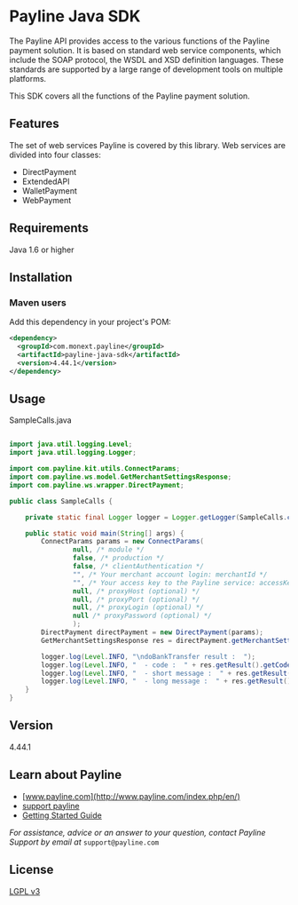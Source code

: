 # Payline Java SDK
The Payline API provides access to the various functions of the Payline payment solution. It is
based on standard web service components, which include the SOAP protocol, the WSDL and
XSD definition languages. These standards are supported by a large range of development tools
on multiple platforms.

This SDK covers all the functions of the Payline payment solution.
## Features
The set of web services Payline is covered by this library. Web services are divided into four classes: 
* DirectPayment
* ExtendedAPI
* WalletPayment
* WebPayment

## Requirements
Java 1.6 or higher

## Installation
### Maven users
Add this dependency in your project's POM:

```xml
<dependency>
  <groupId>com.monext.payline</groupId>
  <artifactId>payline-java-sdk</artifactId>
  <version>4.44.1</version>
</dependency>
```

## Usage
SampleCalls.java

```java

import java.util.logging.Level;
import java.util.logging.Logger;

import com.payline.kit.utils.ConnectParams;
import com.payline.ws.model.GetMerchantSettingsResponse;
import com.payline.ws.wrapper.DirectPayment;

public class SampleCalls {

    private static final Logger logger = Logger.getLogger(SampleCalls.class.getName());

    public static void main(String[] args) {
        ConnectParams params = new ConnectParams(
                null, /* module */
                false, /* production */
                false, /* clientAuthentication */
                "", /* Your merchant account login: merchantId */
                "", /* Your access key to the Payline service: accessKey */
                null, /* proxyHost (optional) */
                null, /* proxyPort (optional) */
                null, /* proxyLogin (optional) */
                null /* proxyPassword (optional) */
                );
        DirectPayment directPayment = new DirectPayment(params);
        GetMerchantSettingsResponse res = directPayment.getMerchantSettings(null);

        logger.log(Level.INFO, "\ndoBankTransfer result :  ");
        logger.log(Level.INFO, "  - code :  " + res.getResult().getCode());
        logger.log(Level.INFO, "  - short message :  " + res.getResult().getShortMessage());
        logger.log(Level.INFO, "  - long message :  " + res.getResult().getLongMessage());
    }
}
```

## Version
4.44.1

## Learn about Payline
* [www.payline.com](http://www.payline.com/index.php/en/)
* [support payline](https://support.payline.com/hc/en-us)
* [Getting Started Guide](https://support.payline.com/hc/en-us/articles/201221883-Users-guide-to-installing-the-Payline-payment-solution)

*For assistance, advice or an answer to your question, contact Payline Support by email at*
`support@payline.com`

## License

[LGPL v3](./LICENSE)


